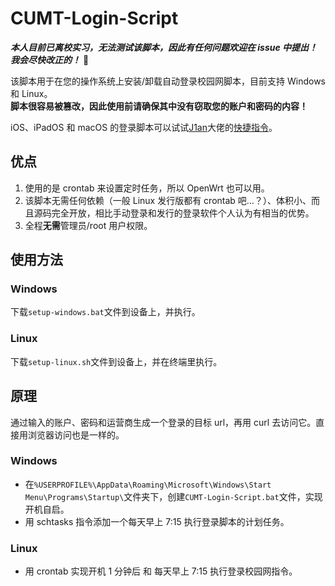 # CUMT-Login-Script

**_本人目前已离校实习，无法测试该脚本，因此有任何问题欢迎在 issue 中提出！我会尽快改正的！_** 🥰

该脚本用于在您的操作系统上安装/卸载自动登录校园网脚本，目前支持 Windows 和 Linux。<br>
**脚本很容易被篡改，因此使用前请确保其中没有窃取您的账户和密码的内容！**

iOS、iPadOS 和 macOS 的登录脚本可以试试[J1an](https://github.com/Jlan45)大佬的[快捷指令](https://www.icloud.com/shortcuts/75b60062ac5e4d6c970bcf8f0e89be5e)。

## 优点

1. 使用的是 crontab 来设置定时任务，所以 OpenWrt 也可以用。
2. 该脚本无需任何依赖（一般 Linux 发行版都有 crontab 吧…？）、体积小、而且源码完全开放，相比手动登录和发行的登录软件个人认为有相当的优势。
3. 全程**无需**管理员/root 用户权限。

## 使用方法

### Windows

下载`setup-windows.bat`文件到设备上，并执行。

### Linux

下载`setup-linux.sh`文件到设备上，并在终端里执行。

## 原理

通过输入的账户、密码和运营商生成一个登录的目标 url，再用 curl 去访问它。直接用浏览器访问也是一样的。

### Windows

-   在`%USERPROFILE%\AppData\Roaming\Microsoft\Windows\Start Menu\Programs\Startup\`文件夹下，创建`CUMT-Login-Script.bat`文件，实现开机自启。
-   用 schtasks 指令添加一个每天早上 7:15 执行登录脚本的计划任务。

### Linux

-   用 crontab 实现开机 1 分钟后 和 每天早上 7:15 执行登录校园网指令。

